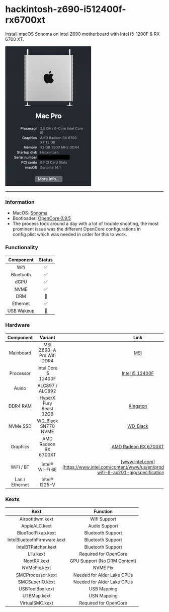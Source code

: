 # hackintosh-z690-i512400f-rx6700xt

Install macOS Sonoma on Intel Z690 motherboard with Intel i5-1200F & RX 6700 XT.

![](img/preview.png)

---

### Information 

- MacOS: [Sonoma](https://www.apple.com/macos/sonoma/)
- Bootloader: [OpenCore 0.9.5](https://github.com/acidanthera/OpenCorePkg/releases/tag/0.9.5)
- The process took around a day with a lot of trouble shooting, the most prominent issue was the different OpenCore configurations in config.plist which was needed in order for this to work.

### Functionality
| Component    | Status |
|:---------:|:---:|
| Wifi      | ✅ |
| Bluetooth | ✅ |
| dGPU      | ✅ |
| NVME      | ✅ |
| DRM       | 🚫 |
| Ethernet  | ✅ |
| USB Wakeup| 🚫 |

### Hardware

| Component    | Variant                   | Link                                                                                                                                         |
|:------------:|:-------------------------:|:--------------------------------------------------------------------------------------------------------------------------------------------:|
| Mainboard    | MSI Z690-A Pro Wifi DDR4  | [MSI](https://www.msi.com/Motherboard/PRO-Z690-A-WIFI-DDR4)                                                                                  |
| Processor    | Intel Core i5 12400F      | [Intel i5 12400F](https://ark.intel.com/content/www/us/en/ark/products/134587/intel-core-i512400f-processor-18m-cache-up-to-4-40-ghz.html)   |
| Auido        | ALC897 / ALC892           |                                                                                                                                              |
| DDR4 RAM     | HyperX Fury Beast 32GB    | [Kingston](https://www.kingston.com/datasheets/KF436C16RB1A_16.pdf)                                                                          |
| NVMe SSD     | WD_Black SN770 NVME       | [WD_Black](https://www.westerndigital.com/products/internal-drives/wd-black-sn770-nvme-ssd?sku=WDS250G3X0E)                                  |
| Graphics     | AMD Radeon RX 6700XT      | [AMD Radeon RX 6700XT](https://www.amd.com/en/products/graphics/amd-radeon-rx-6700-xt)                                                       |
| WiFi / BT    | Intel® Wi-Fi 6E           | [www.intel.com](https://www.intel.com/content/www/us/en/products/sku/130293/intel-wifi-6-ax201-gig/specifications.html)                      |
| Lan / Ethernet| Intel® I225-V            |                                                                                                                                              |

### Kexts

| Kext                                 | Function                             |
|:------------------------------------:|:------------------------------------:|
| AirpotItlwm.kext                     | Wifi Support                         |
| AppleALC.kext                        | Audio Support                        |
| BlueToolFixup.kext                   | Bluetooth Support                    |
| IntelBluetoothFirmware.kext          | Bluetooth Support                    |
| IntelBTPatcher.kext                  | Bluetooth Support                    |
| Lilu.kext                            | Required for OpenCore                |
| NootRX.kext                          | GPU Support (No DRM Content)         |
| NVMeFix.kext                         | NVME Fix                             |
| SMCProcessor.kext                    | Needed for Alder Lake CPUs           |
| SMCSuperIO.kext                      | Needed for Alder Lake CPUs           |
| USBToolBox.kext                      | USB Mapping                          |
| UTBMap.kext                          | USN Mapping                          |
| VirtualSMC.kext                      | Required for OpenCore                |
